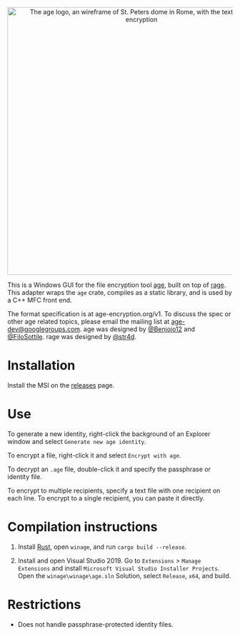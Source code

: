 
<p align="center"><img alt="The age logo, an wireframe of St. Peters dome in Rome, with the text: age, file encryption" width="600" src="https://user-images.githubusercontent.com/1225294/132245842-fda4da6a-1cea-4738-a3da-2dc860861c98.png"></p>

This is a Windows GUI for the file encryption tool [age](https://age-encryption.org), built on top of [rage](https://str4d.xyz/rage). This adapter wraps the `age` crate, compiles as a static library, and is used by a C++ MFC front end.

The format specification is at age-encryption.org/v1. To discuss the spec or other age related topics, please email the mailing list at age-dev@googlegroups.com. age was designed by [@Benjojo12](https://twitter.com/Benjojo12) and [@FiloSottile](https://twitter.com/FiloSottile). rage was designed by [@str4d](https://twitter.com/str4d).




# Installation

Install the MSI on the [releases](https://github.com/spieglt/winage/releases) page.

# Use

To generate a new identity, right-click the background of an Explorer window and select `Generate new age identity`.

To encrypt a file, right-click it and select `Encrypt with age`.

To decrypt an `.age` file, double-click it and specify the passphrase or identity file.

To encrypt to multiple recipients, specify a text file with one recipient on each line. To encrypt to a single recipient, you can paste it directly.

# Compilation instructions

1. Install [Rust](https://www.rust-lang.org/tools/install), open `winage`, and run `cargo build --release`.

2. Install and open Visual Studio 2019. Go to `Extensions` > `Manage Extensions` and install `Microsoft Visual Studio Installer Projects`. Open the `winage\winage\age.sln` Solution, select `Release`, `x64`, and build.

# Restrictions

- Does not handle passphrase-protected identity files.


